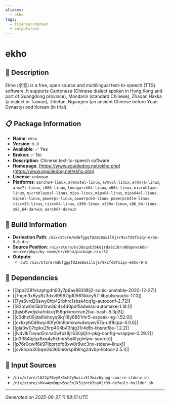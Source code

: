 ```yaml
---
aliases:
  - ekho
tags:
  - license/unknown
  - outputs/out
---
```


# ekho

## 📝 Description

Ekho (余音) is a free, open source and multilingual text-to-speech (TTS)
software. It supports Cantonese (Chinese dialect spoken in Hong Kong and
part of Guangdong province), Mandarin (standard Chinese), Zhaoan Hakka
(a dialect in Taiwan), Tibetan, Ngangien (an ancient Chinese before
Yuan Dynasty) and Korean (in trial).


## 📋 Package Information

- **Name**: `ekho`
- **Version**: `9.0`
- **Available**: ✅ Yes
- **Broken**: ✅ No
- **Description**: Chinese text-to-speech software
- **Homepage**: [https://www.eguidedog.net/ekho.php](https://www.eguidedog.net/ekho.php)
- **License**: `unknown`
- **Platforms**: `aarch64-linux`, `armv5tel-linux`, `armv6l-linux`, `armv7a-linux`, `armv7l-linux`, `i686-linux`, `loongarch64-linux`, `m68k-linux`, `microblaze-linux`, `microblazeel-linux`, `mips-linux`, `mips64-linux`, `mips64el-linux`, `mipsel-linux`, `powerpc-linux`, `powerpc64-linux`, `powerpc64le-linux`, `riscv32-linux`, `riscv64-linux`, `s390-linux`, `s390x-linux`, `x86_64-linux`, `x86_64-darwin`, `aarch64-darwin`

## 🔧 Build Information

- **Derivation Path**: `/nix/store/md6fggqf02a68asil5jsr9xcfd0fsiqv-ekho-9.0.drv`
- **Source Position**: `/nix/store/ns30sqxb36k8jrds8z18rv96bpnwc60d-source/pkgs/by-name/ek/ekho/package.nix:52`
- **Outputs**:
  - `out`:  `/nix/store/md6fggqf02a68asil5jsr9xcfd0fsiqv-ekho-9.0`

## 🔗 Dependencies

- [[3pb238fvkzphgdh93y7p9av893ll8lj2-sonic-unstable-2020-12-27]]
- [[7ngm3x6yy8z3dxvl9967qd0563kkcy57-libpulseaudio-17.0]]
- [[7ys6vrd29swy0hb42rbhrc1sbsk4cq1g-autoconf-2.72]]
- [[82mw0nl5kb1zw36l4s4d0pdlfiadwlss-automake-1.18.1]]
- [[bjsb6wdjykafnkixq156qdvmxhsm2bai-bash-5.3p3]]
- [[c0dhz09jda6lxhcyq9iq1i8y6851rhr5-espeak-ng-1.52.0]]
- [[cxkxyb0d6wyi40fy0mhpmxwwdwywv57a-utf8cpp-4.0.6]]
- [[gla3w1j7cpkx25rp404b43hjg31r4dfb-libsndfile-1.2.2]]
- [[lvdvlk7cwad5mna0wfpz8jllb30jdj1n-pkg-config-wrapper-0.29.2]]
- [[n3384lglqx6xq4y5khnrs5a8fyglnlyw-source]]
- [[p76r0cwlf6k97ibprrpfd8xw0r8wc3nx-stdenv-linux]]
- [[sv8lxxb30bqw2b360ni6rsp89mg2dvbp-libtool-2.5.4]]

## 📁 Input Sources

- `/nix/store/l622p70vy8k5sh7y5wizi5f2mic6ynpg-source-stdenv.sh`
- `/nix/store/shkw4qm9qcw5sc5n1k5jznc83ny02r39-default-builder.sh`

---
*Generated on 2025-09-27 11:58:51 UTC*
